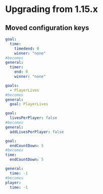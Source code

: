 # Upgrading from 1.15.x

## Moved configuration keys
```yaml
goal:
  time:
    timedend: 0
    winner: "none"
#becomes
general:
  timer:
    end: 0
    winner: "none"
```

```yaml
goals:
  - PlayerLives
#becomes
general:
  goal: PlayerLives
```

```yaml
goal:
  livesPerPlayer: false
#becomes
general:
  addLivesPerPlayer: false
```

```yaml
goal:
  endCountDown: 5
#becomes
time:
  endCountDown: 5
```

```yaml
general:
  time: -1
#becomes
player:
  time: -1
```